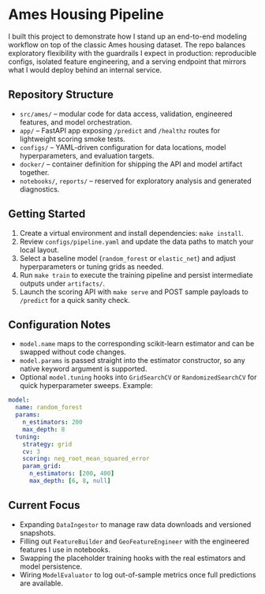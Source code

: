 # Ames Housing Pipeline

I built this project to demonstrate how I stand up an end-to-end modeling workflow on top of the classic Ames housing dataset. The repo balances exploratory flexibility with the guardrails I expect in production: reproducible configs, isolated feature engineering, and a serving endpoint that mirrors what I would deploy behind an internal service.

## Repository Structure

- `src/ames/` – modular code for data access, validation, engineered features, and model orchestration.
- `app/` – FastAPI app exposing `/predict` and `/healthz` routes for lightweight scoring smoke tests.
- `configs/` – YAML-driven configuration for data locations, model hyperparameters, and evaluation targets.
- `docker/` – container definition for shipping the API and model artifact together.
- `notebooks/`, `reports/` – reserved for exploratory analysis and generated diagnostics.

## Getting Started

1. Create a virtual environment and install dependencies: `make install`.
2. Review `configs/pipeline.yaml` and update the data paths to match your local layout.
3. Select a baseline model (`random_forest` or `elastic_net`) and adjust hyperparameters or tuning grids as needed.
4. Run `make train` to execute the training pipeline and persist intermediate outputs under `artifacts/`.
5. Launch the scoring API with `make serve` and POST sample payloads to `/predict` for a quick sanity check.

## Configuration Notes

- `model.name` maps to the corresponding scikit-learn estimator and can be swapped without code changes.
- `model.params` is passed straight into the estimator constructor, so any native keyword argument is supported.
- Optional `model.tuning` hooks into `GridSearchCV` or `RandomizedSearchCV` for quick hyperparameter sweeps. Example:

```yaml
model:
  name: random_forest
  params:
    n_estimators: 200
    max_depth: 8
  tuning:
    strategy: grid
    cv: 3
    scoring: neg_root_mean_squared_error
    param_grid:
      n_estimators: [200, 400]
      max_depth: [6, 8, null]
```

## Current Focus

- Expanding `DataIngestor` to manage raw data downloads and versioned snapshots.
- Filling out `FeatureBuilder` and `GeoFeatureEngineer` with the engineered features I use in notebooks.
- Swapping the placeholder training hooks with the real estimators and model persistence.
- Wiring `ModelEvaluator` to log out-of-sample metrics once full predictions are available.
